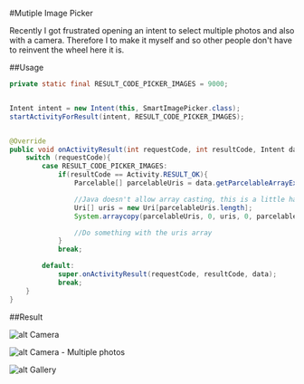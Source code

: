 #Mutiple Image Picker

Recently I got frustrated opening an intent to select multiple photos and also with a camera. Therefore I to make it myself and so other people don't have to reinvent the wheel here it is.


##Usage

```java
private static final RESULT_CODE_PICKER_IMAGES = 9000;


Intent intent = new Intent(this, SmartImagePicker.class);
startActivityForResult(intent, RESULT_CODE_PICKER_IMAGES);


@Override
public void onActivityResult(int requestCode, int resultCode, Intent data) {
    switch (requestCode){
        case RESULT_CODE_PICKER_IMAGES:
            if(resultCode == Activity.RESULT_OK){
                Parcelable[] parcelableUris = data.getParcelableArrayExtra(ImagePickerActivity.TAG_IMAGE_URI);

                //Java doesn't allow array casting, this is a little hack
                Uri[] uris = new Uri[parcelableUris.length];
                System.arraycopy(parcelableUris, 0, uris, 0, parcelableUris.length);

                //Do something with the uris array
            }
            break;

        default:
            super.onActivityResult(requestCode, resultCode, data);
            break;
    }
}
```

##Result

![alt Camera](https://raw.githubusercontent.com/giljulio/ImagePicker/master/example/src/main/res/drawable/screenshot1.png)

![alt Camera - Multiple photos](https://raw.githubusercontent.com/giljulio/ImagePicker/master/example/src/main/res/drawable/screenshot2.png)

![alt Gallery](https://raw.githubusercontent.com/giljulio/ImagePicker/master/example/src/main/res/drawable/screenshot3.png)